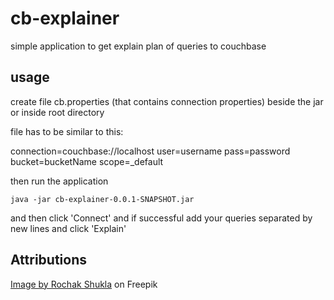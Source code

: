 # cb-explainer
simple application to get explain plan of queries to couchbase


## usage
create file cb.properties (that contains connection properties) beside the jar or inside root directory

file has to be similar to this:

connection=couchbase://localhost
user=username
pass=password
bucket=bucketName
scope=_default

then run the application

```
java -jar cb-explainer-0.0.1-SNAPSHOT.jar
```

and then click 'Connect' and if successful add your queries separated by new lines and click 'Explain'


## Attributions
<a href="https://www.freepik.com/free-vector/branding-identity-corporate-vector-logo-design_22116270.htm#query=logo&position=5&from_view=keyword&track=sph&uuid=115a6eec-82f2-4fe7-bc12-3c8bb4b7e6e9">Image by Rochak Shukla</a> on Freepik
